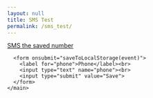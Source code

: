 ```yaml
---
layout: null
title: SMS Test
permalink: /sms_test/
---
```


<!DOCTYPE html>
<html>
  <head>
    <title>Bookmarklets</title>
    <meta charset="UTF-8">
    <meta name="viewport" content="width=device-width, initial-scale=1">
    <meta name="theme-color" content="#000000">
  </head>
  <body>
    <main>
      <a href="javascript:handleLink()">SMS the saved number</a>

      <form onsubmit="saveToLocalStorage(event)">
        <label for="phone">Phone</label><br>
        <input type="text" name="phone"><br>
        <input type="submit" value="Save">
      </form>
    </main>
  </body>
  <script>
function handleLink(event) {
  document.location = `sms://${encodeURIComponent(localStorage.phone)}`
}

function saveToLocalStorage(event) {
  event.preventDefault()

  Array.from(event.target).forEach(function (input) {
    localStorage[input.name] = input.value
  })

  alert("Saved!")
  document.location.reload()
}
  </script>
</html>
